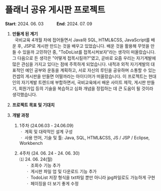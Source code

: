 # 플래너 공유 게시판 프로젝트

**Start**: 2024. 06. 03 &nbsp;&nbsp;&nbsp;&nbsp;&nbsp;&nbsp;&nbsp;&nbsp;&nbsp; **End**: 2024. 07. 09

1. **만들게 된 계기**<br>
    &nbsp;&nbsp;국비교육 4개월 차에 접어들면서 Java와 SQL, HTML&CSS, JavaScript를 배운 후, JSP로 게시판 만드는 것을 배우고 있었습니다. 배운 것을 활용해 무엇을 만들 수 있을까 고민하던 중, "ToDoList를 접목시켜보자"라는 생각이 떠올랐습니다. 그 다음으로 든 생각은 "어떻게 접목시킬까?"였고, 곧바로 요즘 우리는 자기계발에 많은 관심을 가지고 있다는 점에 주목하게 되었습니다. 내적과 외적 자기계발의 대표적인 예인 공부와 운동을 계획하고, 서로 자신의 루틴을 공유하며 소통할 수 있는 컨셉의 게시판을 만들면 어떨까라는 아이디어가 떠올랐습니다. 이 프로젝트는 현대인의 자기계발 트렌드에 부합하면서, 국비교육에서 배운 사이트 제작, 게시판 만들기, 회원가입 등의 기술을 복습하고 심화 개념을 정립하는 데 큰 도움이 될 것이라 생각했습니다.

2. **프로젝트 목표 및 기대치**

3. **개발 과정**
    1. 1주차 (24.06.03 - 24.06.09)<br>
        ㆍ 계획 및 대략적인 설계 구성<br>
        ㆍ 사용 언어, 기술 및 툴: Java, SQL, HTML&CSS, JS / JSP / Eclipse, Workbench<br>

    4. 4주차 (24. 06. 24 - 24. 06. 30)<br>
        ⑴ 24. 06. 24(월)<br>
        &nbsp;&nbsp;&nbsp;&nbsp;&nbsp;ㆍ 조회수 기능 추가<br>
        &nbsp;&nbsp;&nbsp;&nbsp;&nbsp;ㆍ 게시판 파일 업 및 다운로드 기능 추가<br>
        &nbsp;&nbsp;&nbsp;&nbsp;&nbsp;ㆍ TodoList 저장 형식을 txt파일 뿐만 아니라 jpg파일로도 가능하게 구현<br>
        &nbsp;&nbsp;&nbsp;&nbsp;&nbsp;ㆍ 페이징을 더 보기 좋게 수정<br>
